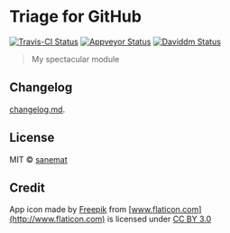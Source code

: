 # Triage for GitHub

[![Travis-CI Status][travis-image]][travis-url] [![Appveyor Status][appveyor-image]][appveyor-url] [![Daviddm Status][daviddm-image]][daviddm-url]

> My spectacular module


## Changelog

[changelog.md](./changelog.md).


## License

MIT © [sanemat](http://sane.jp)


## Credit

App icon made by [Freepik](http://www.freepik.com) from [www.flaticon.com](http://www.flaticon.com) is licensed under [CC BY 3.0](http://creativecommons.org/licenses/by/3.0/)


[travis-url]: https://travis-ci.org/lyrictenor/electron-triage-for-github
[travis-image]: https://img.shields.io/travis/lyrictenor/electron-triage-for-github/master.svg?style=flat-square&label=travis
[appveyor-url]: https://ci.appveyor.com/project/sanemat/electron-triage-for-github/branch/master
[appveyor-image]: https://img.shields.io/appveyor/ci/sanemat/electron-triage-for-github/master.svg?style=flat-square&label=appveyor
[daviddm-url]: https://david-dm.org/lyrictenor/electron-triage-for-github
[daviddm-image]: https://img.shields.io/david/lyrictenor/electron-triage-for-github.svg?style=flat-square
